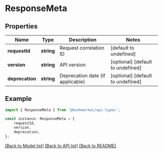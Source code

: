 # ResponseMeta


## Properties

Name | Type | Description | Notes
------------ | ------------- | ------------- | -------------
**requestId** | **string** | Request correlation ID | [default to undefined]
**version** | **string** | API version | [optional] [default to undefined]
**deprecation** | **string** | Deprecation date (if applicable) | [optional] [default to undefined]

## Example

```typescript
import { ResponseMeta } from '@bookmarkai/api-types';

const instance: ResponseMeta = {
    requestId,
    version,
    deprecation,
};
```

[[Back to Model list]](../README.md#documentation-for-models) [[Back to API list]](../README.md#documentation-for-api-endpoints) [[Back to README]](../README.md)
